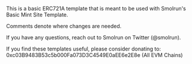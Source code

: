 This is a basic ERC721A template that is meant to be used with Smolrun's Basic Mint Site Template.

Comments denote where changes are needed.

If you have any questions, reach out to Smolrun on Twitter (@smolrun).

If you find these templates useful, please consider donating to:
0xc03B9483B53c5b000Fa073D3C4549E0aEE6e2E8e (All EVM Chains)
